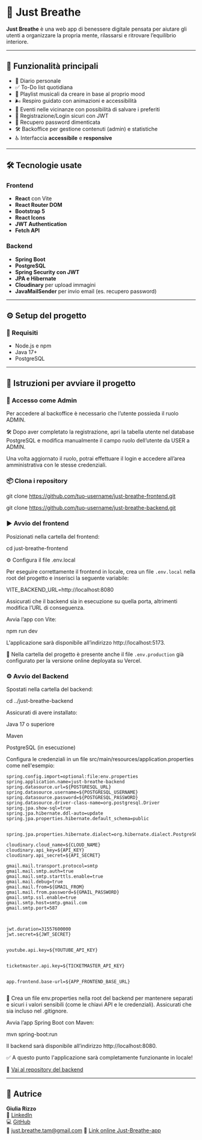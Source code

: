 # 🌿 Just Breathe

**Just Breathe** è una web app di benessere digitale pensata per aiutare gli utenti a organizzare la propria mente, rilassarsi e ritrovare l’equilibrio interiore.

---

## 🚀 Funzionalità principali

- 📝 Diario personale
- ✅ To-Do list quotidiana
- 🎵 Playlist musicali da creare in base al proprio mood
- 🌬️ Respiro guidato con animazioni e accessibilità
- 📅 Eventi nelle vicinanze con possibilità di salvare i preferiti
- 🔐 Registrazione/Login sicuri con JWT
- 🔐 Recupero password dimenticata
- 🛠️ Backoffice per gestione contenuti (admin) e statistiche
- ♿ Interfaccia **accessibile** e **responsive**

---

## 🛠️ Tecnologie usate

### Frontend

- **React** con Vite
- **React Router DOM**
- **Bootstrap 5**
- **React Icons**
- **JWT Authentication**
- **Fetch API**

### Backend

- **Spring Boot**
- **PostgreSQL**
- **Spring Security con JWT**
- **JPA e Hibernate**
- **Cloudinary** per upload immagini
- **JavaMailSender** per invio email (es. recupero password)

---

## ⚙️ Setup del progetto

### 🔧 Requisiti

- Node.js e npm
- Java 17+
- PostgreSQL

---

## 🧭 Istruzioni per avviare il progetto

### 🔐 Accesso come Admin

Per accedere al backoffice è necessario che l’utente possieda il ruolo ADMIN.

🛠️ Dopo aver completato la registrazione, apri la tabella utente nel database PostgreSQL e modifica manualmente il campo ruolo dell’utente da USER a ADMIN.

Una volta aggiornato il ruolo, potrai effettuare il login e accedere all’area amministrativa con le stesse credenziali.

### 📦 Clona i repository

git clone https://github.com/tuo-username/just-breathe-frontend.git

git clone https://github.com/tuo-username/just-breathe-backend.git

### ▶️ Avvio del frontend

Posizionati nella cartella del frontend:

cd just-breathe-frontend

⚙️ Configura il file .env.local

Per eseguire correttamente il frontend in locale, crea un file `.env.local` nella root del progetto e inserisci la seguente variabile:

VITE_BACKEND_URL=http://localhost:8080

Assicurati che il backend sia in esecuzione su quella porta, altrimenti modifica l’URL di conseguenza.

Avvia l’app con Vite:

npm run dev

L'applicazione sarà disponibile all’indirizzo http://localhost:5173.

📁 Nella cartella del progetto è presente anche il file `.env.production` già configurato per la versione online deployata su Vercel.

### ⚙️ Avvio del Backend

Spostati nella cartella del backend:

cd ../just-breathe-backend

Assicurati di avere installato:

Java 17 o superiore

Maven

PostgreSQL (in esecuzione)

Configura le credenziali in un file src/main/resources/application.properties come nell'esempio:

```
spring.config.import=optional:file:env.properties
spring.application.name=just-breathe-backend
spring.datasource.url=${POSTGRESQL_URL}
spring.datasource.username=${POSTGRESQL_USERNAME}
spring.datasource.password=${POSTGRESQL_PASSWORD}
spring.datasource.driver-class-name=org.postgresql.Driver
spring.jpa.show-sql=true
spring.jpa.hibernate.ddl-auto=update
spring.jpa.properties.hibernate.default_schema=public


spring.jpa.properties.hibernate.dialect=org.hibernate.dialect.PostgreSQLDialect

cloudinary.cloud_name=${CLOUD_NAME}
cloudinary.api_key=${API_KEY}
cloudinary.api_secret=${API_SECRET}

gmail.mail.transport.protocol=smtp
gmail.mail.smtp.auth=true
gmail.mail.smtp.starttls.enable=true
gmail.mail.debug=true
gmail.mail.from=${GMAIL_FROM}
gmail.mail.from.password=${GMAIL_PASSWORD}
gmail.smtp.ssl.enable=true
gmail.smtp.host=smtp.gmail.com
gmail.smtp.port=587



jwt.duration=31557600000
jwt.secret=${JWT_SECRET}


youtube.api.key=${YOUTUBE_API_KEY}


ticketmaster.api.key=${TICKETMASTER_API_KEY}


app.frontend.base-url=${APP_FRONTEND_BASE_URL}


```

🔐 Crea un file env.properties nella root del backend per mantenere separati e sicuri i valori sensibili (come le chiavi API e le credenziali). Assicurati che sia incluso nel .gitignore.

Avvia l’app Spring Boot con Maven:

mvn spring-boot:run

Il backend sarà disponibile all’indirizzo http://localhost:8080.

✅ A questo punto l'applicazione sarà completamente funzionante in locale!

🔗 [Vai al repository del backend](https://github.com/giulia-r01/just-breathe-backend)

---

## 👤 Autrice

**Giulia Rizzo**  
🔗 [LinkedIn](https://www.linkedin.com/in/giulia-rizzo-4782bb102/)  
💻 [GitHub](https://github.com/giulia-r01)  
📧 [just.breathe.tam@gmail.com](mailto:just.breathe.tam@gmail.com?subject=Richiesta%20di%20assistenza)
🔗 [Link online Just-Breathe-app](https://just-breathe.vercel.app/)

